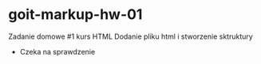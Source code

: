 # goit-markup-hw-01

Zadanie domowe #1 kurs HTML
Dodanie pliku html i stworzenie sktruktury

- Czeka na sprawdzenie
